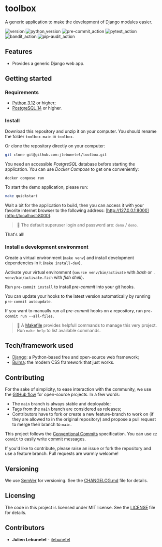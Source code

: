 # toolbox
A generic application to make the development of Django modules easier.

![version](https://img.shields.io/badge/version-2.6.3-blue)
![python_version](https://img.shields.io/badge/python-3.12-blue)
![pre-commit_action](https://github.com/jlebunetel/toolbox/actions/workflows/pre-commit.yml/badge.svg)
![pytest_action](https://github.com/jlebunetel/toolbox/actions/workflows/pytest.yml/badge.svg)
![bandit_action](https://github.com/jlebunetel/toolbox/actions/workflows/bandit.yml/badge.svg)
![pip-audit_action](https://github.com/jlebunetel/toolbox/actions/workflows/pip-audit.yml/badge.svg)

## Features

- Provides a generic Django web app.

## Getting started

### Requirements

- [Python 3.12](https://www.python.org/) or higher;
- [PostgreSQL 14](https://www.postgresql.org/) or higher.

### Install

Download this repository and unzip it on your computer. You should rename the folder `toolbox-main` in `toolbox`.

Or clone the repository directly on your computer:

```bash
git clone git@github.com:jlebunetel/toolbox.git
```

You need an accessible _PostgreSQL_ database before starting the application. You can use _Docker Compose_ to get one conveniently:

```bash
docker compose run
```

To start the demo application, please run:

```bash
make quickstart
```

Wait a bit for the application to build, then you can access it with your favorite internet browser to the following address: [http://127.0.0.1:8000](http://localhost:8000).

> :memo: The default superuser login and password are: `demo` / `demo`.

That's all!

### Install a development environment

Create a virtual environment (`make venv`) and install development dependencies in it (`make install-dev`).

Activate your virtual environment (`source venv/bin/activate` with _bash_ or `. venv/bin/activate.fish` with _fish shell_).

Run `pre-commit install` to install _pre-commit_ into your git hooks.

You can update your hooks to the latest version automatically by running `pre-commit autoupdate`.

If you want to manually run all _pre-commit_ hooks on a repository, run `pre-commit run --all-files`.

> :memo: A [Makefile](Makefile) provides helpfull commands to manage this very project. Run `make help` to list available commands.

## Tech/framework used

- [Django](https://www.djangoproject.com/): a Python-based free and open-source web framework;
- [Bulma](https://bulma.io/): the modern CSS framework that just works.

## Contributing

For the sake of simplicity, to ease interaction with the community, we use the [GitHub flow](https://guides.github.com/introduction/flow/index.html) for open-source projects. In a few words:
- The `main` branch is always stable and deployable;
- Tags from the `main` branch are considered as releases;
- Contributors have to fork or create a new feature-branch to work on (if they are allowed to in the original repository) and propose a pull request to merge their branch to `main`.

This project follows the [Conventional Commits](https://www.conventionalcommits.org/en/v1.0.0/) specification. You can use `cz commit` to easily write commit messages.

If you'd like to contribute, please raise an issue or fork the repository and use a feature branch. Pull requests are warmly welcome!

## Versioning

We use [SemVer](http://semver.org/) for versioning. See the [CHANGELOG.md](CHANGELOG.md) file for details.

## Licensing

The code in this project is licensed under MIT license. See the [LICENSE](LICENSE) file for details.


## Contributors

- __Julien Lebunetel__ - [jlebunetel](https://github.com/jlebunetel)
